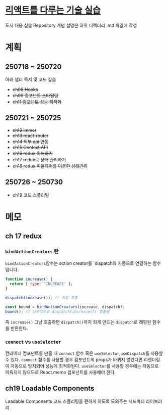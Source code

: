 # [리액트를 다루는 기술 실습](https://product.kyobobook.co.kr/detail/S000001792882)
도서 내용 실습 Repository 개념 설명은 하위 디렉터리 .md 파일에 작성

# 계획
## 250718 ~ 250720
아래 챕터 독서 및 코드 실습
- ~~ch08 Hooks~~  
- ~~ch09 컴포넌트 스타일링~~  
- ~~ch11 컴포넌트 성능 최적화~~  

## 250721 ~ 250725
- ~~ch12 immer~~  
- ~~ch13 react-router~~  
- ~~ch14 외부 api 연동~~
- ~~ch15 Context API~~
- ~~ch16 redux 이해하기~~
- ~~ch17 redux로 상태 관리하기~~
- ~~ch18 redux 미들웨어를 이용한 상태관리~~

## 250726 ~ 250730
- ch19 코드 스플리팅


# 메모
## ch 17 redux
### `bindActionCreators` 란
`bindActionCreators`함수는 action creator를 `dispatch와 자동으로 연결하는 함수입니다.
``` jsx
function increase() {
  return { type: 'INCREASE' };
}

dispatch(increase()); // 직접 호출

const bound = bindActionCreators(increase, dispatch);
bound(); // 내부적으로 dispatch(increase()) 호출됨
```

즉 `increase()` 그냥 호출하면 `dispatch()`까지 되게 만드는 `dispatch`로 래핑된 함수를 반환한다.

### `connect` vs `useSelector`
컨테이너 컴포넌트를 만들 때 `connect` 함수 혹은 `useSelector`,`useDispatch`를 사용할 수 있다.
`connect` 함수를 사용할 경우 컴포넌트의 props가 바뀌지 않았다면 리렌더링이 자동으로 방지되어 성능에 최적화된다. `useSelector`를 사용할 경우에는 자동으로 이뤄지지 않으므로 React.memo 컴포넌트를 사용해야 한다.

## ch19 Loadable Components
Loadable Components 코드 스플리팅을 편하게 하도록 도와주는 서드파티 라이브러리
